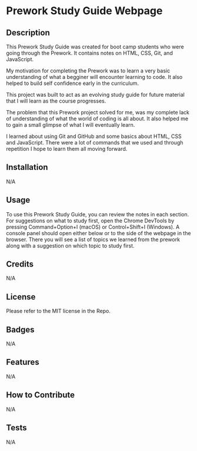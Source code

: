 # Prework Study Guide Webpage

## Description

This Prework Study Guide was created for boot camp students who were going through the Prework. It contains notes on HTML, CSS, Git, and JavaScript.

My motivation for completing the Prework was to learn a very basic understanding of what a begginer will encounter learning to code.  It also helped to build self confidence early in the curriculum.  

This project was built to act as an evolving study guide for future material that I will learn as the course progresses.  

The problem that this Prework project solved for me, was my complete lack of understanding of what the world of coding is all about.  It also helped me to gain a small glimpse of what I will eventually learn.  

I learned about using Git and GitHub and some basics about HTML, CSS and JavaScript.  There were a lot of commands that we used and through repetition I hope to learn them all moving forward.  

## Installation

N/A

## Usage

To use this Prework Study Guide, you can review the notes in each section.  For suggestions on what to study first, open the Chrome DevTools by pressing Command+Option+I (macOS) or Control+Shift+I (Windows).  A console panel should open either below or to the side of the webpage in the browser.  There you will see a list of topics we learned from the prework along with a suggestion on which topic to study first.  

## Credits

N/A

## License

Please refer to the MIT license in the Repo.  

## Badges
N/A

## Features

N/A

## How to Contribute

N/A

## Tests

N/A
